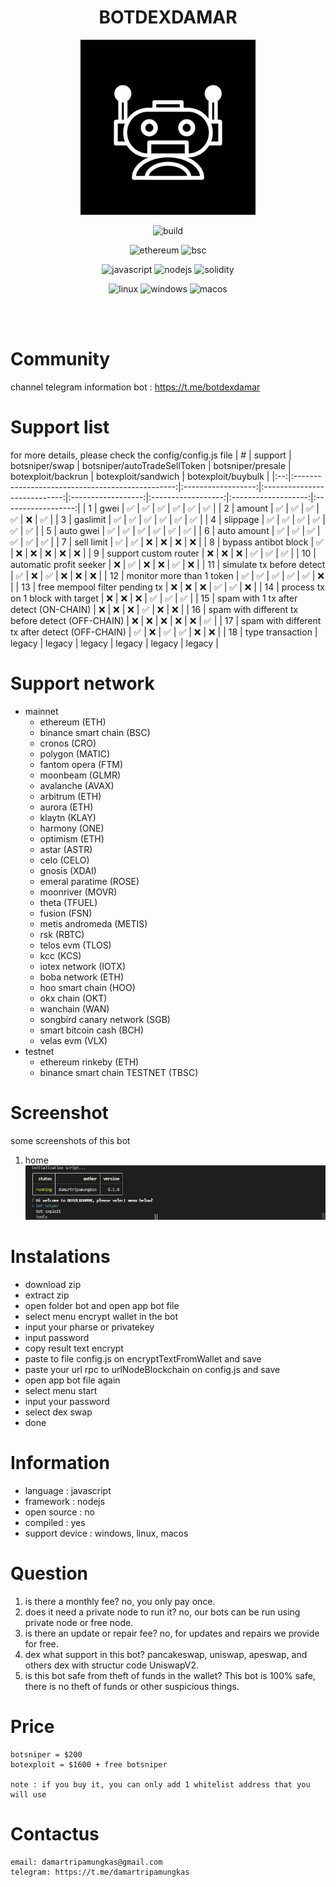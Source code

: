 <!-- # BOTDEXDAMAR -->

<h1 align="center">BOTDEXDAMAR</h1>

<p align="center">
  <img src="https://github.com/damartripamungkas/botdexdamar/blob/main/images/logo.png" width="auto" height="280"/>
</p>

<p align="center">
  <img src="https://github.com/ntkme/github-buttons/workflows/build/badge.svg" alt="build"/>
</p>

<p align="center">
  <img src="https://img.shields.io/badge/Ethereum-3C3C3D?style=for-the-badge&logo=Ethereum&logoColor=white" alt="ethereum" />
  <img src="https://img.shields.io/badge/Binance-FCD535?style=for-the-badge&logo=binance&logoColor=white" alt="bsc" />
</p>

<p align="center">
  <img src="https://img.shields.io/badge/javascript-%23323330.svg?style=for-the-badge&logo=javascript&logoColor=%23F7DF1E" alt="javascript" />
  <img src="https://img.shields.io/badge/node.js-6DA55F?style=for-the-badge&logo=node.js&logoColor=white" alt="nodejs" />
  <img src="https://img.shields.io/badge/Solidity-%23363636.svg?style=for-the-badge&logo=solidity&logoColor=white" alt="solidity" />
</p>

<p align="center">
  <img src="https://img.shields.io/badge/Linux-FCC624?style=for-the-badge&logo=linux&logoColor=black" alt="linux" />
  <img src="https://img.shields.io/badge/Windows-0078D6?style=for-the-badge&logo=windows&logoColor=white" alt="windows" />
  <img src="https://img.shields.io/badge/mac%20os-000000?style=for-the-badge&logo=macos&logoColor=F0F0F0" alt="macos" />
</p>

<br><br>

# Community
channel telegram information bot :
https://t.me/botdexdamar

# Support list
for more details, please check the config/config.js file
|  # |                      support                     |   botsniper/swap   | botsniper/autoTradeSellToken |  botsniper/presale | botexploit/backrun | botexploit/sandwich | botexploit/buybulk |
|:--:|:------------------------------------------------:|:------------------:|:----------------------------:|:------------------:|:------------------:|:-------------------:|:------------------:|
|  1 |                       gwei                       | :white_check_mark: |      :white_check_mark:      | :white_check_mark: | :white_check_mark: |  :white_check_mark: | :white_check_mark: |
|  2 |                      amount                      | :white_check_mark: |      :white_check_mark:      | :white_check_mark: | :white_check_mark: |         :x:         | :white_check_mark: |
|  3 |                     gaslimit                     | :white_check_mark: |      :white_check_mark:      | :white_check_mark: | :white_check_mark: |  :white_check_mark: | :white_check_mark: |
|  4 |                     slippage                     | :white_check_mark: |      :white_check_mark:      | :white_check_mark: | :white_check_mark: |  :white_check_mark: | :white_check_mark: |
|  5 |                     auto gwei                    | :white_check_mark: |      :white_check_mark:      | :white_check_mark: | :white_check_mark: |  :white_check_mark: | :white_check_mark: |
|  6 |                    auto amount                   | :white_check_mark: |      :white_check_mark:      | :white_check_mark: | :white_check_mark: |  :white_check_mark: | :white_check_mark: |
|  7 |                    sell limit                    | :white_check_mark: |      :white_check_mark:      |         :x:        |         :x:        |         :x:         |         :x:        |
|  8 |               bypass antibot block               | :white_check_mark: |              :x:             |         :x:        |         :x:        |         :x:         |         :x:        |
|  9 |               support custom router              |         :x:        |              :x:             |         :x:        | :white_check_mark: |  :white_check_mark: | :white_check_mark: |
| 10 |              automatic profit seeker             |         :x:        |      :white_check_mark:      |         :x:        |         :x:        |  :white_check_mark: |         :x:        |
| 11 |             simulate tx before detect            | :white_check_mark: |              :x:             | :white_check_mark: |         :x:        |         :x:         |         :x:        |
| 12 |             monitor more than 1 token            | :white_check_mark: |      :white_check_mark:      | :white_check_mark: | :white_check_mark: |  :white_check_mark: |         :x:        |
| 13 |          free mempool filter pending tx          |         :x:        |              :x:             |         :x:        | :white_check_mark: |  :white_check_mark: |         :x:        |
| 14 |         process tx on 1 block with target        |         :x:        |              :x:             |         :x:        | :white_check_mark: |  :white_check_mark: | :white_check_mark: |
| 15 |      spam with 1 tx after detect (ON-CHAIN)      |         :x:        |              :x:             |         :x:        | :white_check_mark: |         :x:         |         :x:        |
| 16 | spam with different tx before detect (OFF-CHAIN) |         :x:        |              :x:             |         :x:        |         :x:        |         :x:         | :white_check_mark: |
| 17 | spam with different tx after detect (OFF-CHAIN)  | :white_check_mark: |              :x:             | :white_check_mark: | :white_check_mark: |         :x:         |         :x:        |
| 18 | 		     type transaction 			| 	legacy 	     | 		  legacy 	    | 	     legacy 	 | 	legacy 	      |        legacy 	    | 	     legacy 	 | 

# Support network
* mainnet
  * ethereum (ETH)
  * binance smart chain (BSC)
  * cronos (CRO)
  * polygon (MATIC)
  * fantom opera (FTM)
  * moonbeam (GLMR)
  * avalanche (AVAX)
  * arbitrum (ETH)
  * aurora (ETH)
  * klaytn (KLAY)
  * harmony (ONE)
  * optimism (ETH)
  * astar (ASTR)
  * celo (CELO)
  * gnosis (XDAI)
  * emeral paratime (ROSE)
  * moonriver (MOVR)
  * theta (TFUEL)
  * fusion (FSN)
  * metis andromeda (METIS)
  * rsk (RBTC)
  * telos evm (TLOS)
  * kcc (KCS)
  * iotex network (IOTX)
  * boba network (ETH)
  * hoo smart chain (HOO)
  * okx chain (OKT)
  * wanchain (WAN)
  * songbird canary network (SGB)
  * smart bitcoin cash (BCH)
  * velas evm (VLX)
* testnet
  * ethereum rinkeby (ETH)
  * binance smart chain TESTNET (TBSC)

# Screenshot
some screenshots of this bot

1. home\
![alt text](https://github.com/damartripamungkas/botdexdamar/blob/main/images/home.png?raw=true)

# Instalations
- download zip
- extract zip
- open folder bot and open app bot file
- select menu encrypt wallet in the bot
- input your pharse or privatekey 
- input password
- copy result text encrypt
- paste to file config.js on encryptTextFromWallet and save
- paste your url rpc to urlNodeBlockchain on config.js and save
- open app bot file again
- select menu start
- input your password
- select dex swap
- done

# Information
- language : javascript
- framework : nodejs
- open source : no
- compiled : yes
- support device : windows, linux, macos

# Question
1. is there a monthly fee? no, you only pay once.
2. does it need a private node to run it? no, our bots can be run using private node or free node.
3. is there an update or repair fee? no, for updates and repairs we provide for free.
4. dex what support in this bot? pancakeswap, uniswap, apeswap, and others dex with structur code UniswapV2.
5. is this bot safe from theft of funds in the wallet? This bot is 100% safe, there is no theft of funds or other suspicious things.

# Price
```
botsniper = $200
botexploit = $1600 + free botsniper

note : if you buy it, you can only add 1 whitelist address that you will use
```

# Contactus
```
email: damartripamungkas@gmail.com
telegram: https://t.me/damartripamungkas
```
